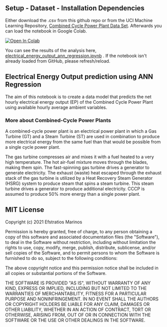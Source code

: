 ## Setup - Dataset - Installation Dependencies
Either download the .csv from this github repo or from the UCI Machine Learning Repository, [Combined Cycle Power Plant Data Set](https://archive.ics.uci.edu/ml/datasets/Combined+Cycle+Power+Plant). Afterwards you can load the notebook in Google Colab.

[![Open In Colab](https://colab.research.google.com/assets/colab-badge.svg)](https://colab.research.google.com/github/googlecolab/colabtools/blob/master/notebooks/colab-github-demo.ipynb)

You can see the results of the analysis here, [electrical_energy_output_ann_regression.ipynb](electrical_energy_output_ann_regression.ipynb) . If the notebook isn't already loaded from GitHub, please refresh/reload.

## Electrical Energy Output prediction using ANN Regression
The aim of this notebook is to create a data model that predicts the net hourly electrical energy output (EP) of the Combined Cycle Power Plant using available hourly average ambient variables.

### More about Combined-Cycle Power Plants
A combined-cycle power plant is an electrical power plant in which a Gas Turbine (GT) and a Steam Turbine (ST) are used in combination to produce more electrical energy from the same fuel than that would be possible from a single cycle power plant.

The gas turbine compresses air and mixes it with a fuel heated to a very high temperature. The hot air-fuel mixture moves through the blades, making them spin. The fast-spinning gas turbine drives a generator to generate electricity. The exhaust (waste) heat escaped through the exhaust stack of the gas turbine is utilized by a Heat Recovery Steam Generator (HSRG) system to produce steam that spins a steam turbine. This steam turbine drives a generator to produce additional electricity. CCCP is assumed to produce 50% more energy than a single power plant.

## MIT License

Copyright (c) 2021 Efstratios Marinos

Permission is hereby granted, free of charge, to any person obtaining a copy
of this software and associated documentation files (the "Software"), to deal
in the Software without restriction, including without limitation the rights
to use, copy, modify, merge, publish, distribute, sublicense, and/or sell
copies of the Software, and to permit persons to whom the Software is
furnished to do so, subject to the following conditions:

The above copyright notice and this permission notice shall be included in all
copies or substantial portions of the Software.

THE SOFTWARE IS PROVIDED "AS IS", WITHOUT WARRANTY OF ANY KIND, EXPRESS OR
IMPLIED, INCLUDING BUT NOT LIMITED TO THE WARRANTIES OF MERCHANTABILITY,
FITNESS FOR A PARTICULAR PURPOSE AND NONINFRINGEMENT. IN NO EVENT SHALL THE
AUTHORS OR COPYRIGHT HOLDERS BE LIABLE FOR ANY CLAIM, DAMAGES OR OTHER
LIABILITY, WHETHER IN AN ACTION OF CONTRACT, TORT OR OTHERWISE, ARISING FROM,
OUT OF OR IN CONNECTION WITH THE SOFTWARE OR THE USE OR OTHER DEALINGS IN THE
SOFTWARE.
